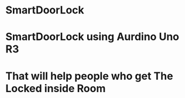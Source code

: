 # SmartDoorLock
# SmartDoorLock using Aurdino Uno R3
# That will help people who get The Locked inside Room
